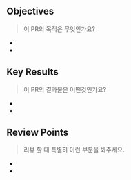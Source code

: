 ## Objectives

> 이 PR의 목적은 무엇인가요?

-
-

## Key Results

> 이 PR의 결과물은 어떤것인가요?

-
-

## Review Points

> 리뷰 할 때 특별히 이런 부분을 봐주세요.

-
-

